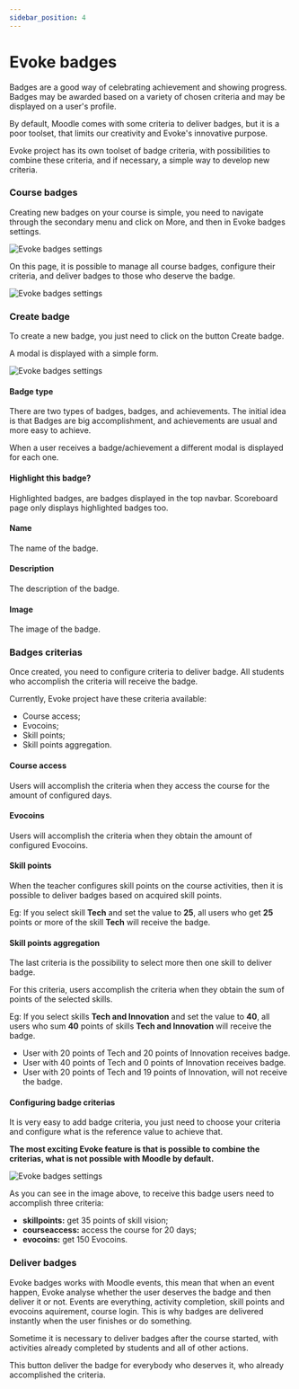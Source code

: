 ```yaml
---
sidebar_position: 4
---
```


# Evoke badges

Badges are a good way of celebrating achievement and showing progress. Badges may be awarded based on a variety of chosen criteria and may be displayed on a user's profile.

By default, Moodle comes with some criteria to deliver badges, but it is a poor toolset, that limits our creativity and Evoke's innovative purpose.

Evoke project has its own toolset of badge criteria, with possibilities to combine these criteria, and if necessary, a simple way to develop new criteria.

### Course badges

Creating new badges on your course is simple, you need to navigate through the secondary menu and click on More, and then in Evoke badges settings.

![Evoke badges settings](/img/local_evokegame/game5.png)

On this page, it is possible to manage all course badges, configure their criteria, and deliver badges to those who deserve the badge.

![Evoke badges settings](/img/local_evokegame/game6.png)

### Create badge

To create a new badge, you just need to click on the button Create badge.

A modal is displayed with a simple form.

![Evoke badges settings](/img/local_evokegame/game7.png)

#### Badge type

There are two types of badges, badges, and achievements. The initial idea is that Badges are big accomplishment, and achievements are usual and more easy to achieve.

When a user receives a badge/achievement a different modal is displayed for each one.

#### Highlight this badge?

Highlighted badges, are badges displayed in the top navbar. Scoreboard page only displays highlighted badges too.

#### Name

The name of the badge.

#### Description

The description of the badge.

#### Image

The image of the badge.

### Badges criterias

Once created, you need to configure criteria to deliver badge. All students who accomplish the criteria will receive the badge.

Currently, Evoke project have these criteria available:

- Course access;
- Evocoins;
- Skill points;
- Skill points aggregation.

#### Course access

Users will accomplish the criteria when they access the course for the amount of configured days.

#### Evocoins

Users will accomplish the criteria when they obtain the amount of configured Evocoins.

#### Skill points

When the teacher configures skill points on the course activities, then it is possible to deliver badges based on acquired skill points.

Eg: If you select skill **Tech** and set the value to **25**, all users who get **25** points or more of the skill **Tech** will receive the badge.

#### Skill points aggregation

The last criteria is the possibility to select more then one skill to deliver badge.

For this criteria, users accomplish the criteria when they obtain the sum of points of the selected skills.

Eg: If you select skills **Tech and Innovation** and set the value to **40**, all users who sum **40**  points of skills **Tech and Innovation** will receive the badge.

- User with 20 points of Tech and 20 points of Innovation receives badge.
- User with 40 points of Tech and 0 points of Innovation receives badge.
- User with 20 points of Tech and 19 points of Innovation, will not receive the badge.

#### Configuring badge criterias

It is very easy to add badge criteria, you just need to choose your criteria and configure what is the reference value to achieve that.

**The most exciting Evoke feature is that is possible to combine the criterias, what is not possible with Moodle by default.**

![Evoke badges settings](/img/local_evokegame/game8.png)

As you can see in the image above, to receive this badge users need to accomplish three criteria:

- **skillpoints:** get 35 points of skill vision;
- **courseaccess:** access the course for 20 days;
- **evocoins:** get 150 Evocoins.

### Deliver badges

Evoke badges works with Moodle events, this mean that when an event happen, Evoke analyse whether the user deserves the badge and then deliver it or not. Events are everything, activity completion, skill points and evocoins aquirement, course login. This is why badges are delivered instantly when the user finishes or do something.

Sometime it is necessary to deliver badges after the course started, with activities already completed by students and all of other actions.

This button deliver the badge for everybody who deserves it, who already accomplished the criteria.